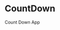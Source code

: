 # CountDown
 Count Down App
     
          
                                                      
                                                                   
                                                        
                                            
                                         
                  
          
          
   
 
  

